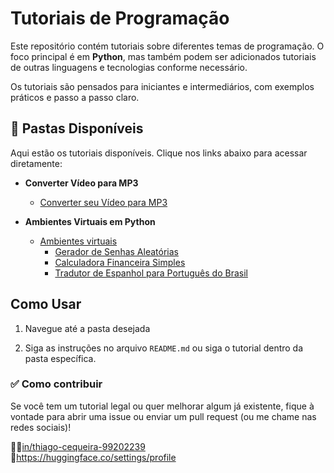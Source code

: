 # Tutoriais de Programação

Este repositório contém tutoriais sobre diferentes temas de programação. O foco principal é em **Python**, mas também podem ser adicionados tutoriais de outras linguagens e tecnologias conforme necessário.

Os tutoriais são pensados para iniciantes e intermediários, com exemplos práticos e passo a passo claro.

## 📁 Pastas Disponíveis

Aqui estão os tutoriais disponíveis. Clique nos links abaixo para acessar diretamente:

- **Converter Vídeo para MP3**
   - [Converter seu Vídeo para MP3](https://github.com/ThiagoMaria-SecurityIT/Tutoriais/tree/main/Python/convert-video-to-mp3 ) 
 
- **Ambientes Virtuais em Python**
   - [Ambientes virtuais](https://github.com/ThiagoMaria-SecurityIT/Tutoriais/tree/main/Ambientes%20virtuais)
      - [Gerador de Senhas Aleatórias](./Ambientes%20virtuais/gerador_senhas.md)
      - [Calculadora Financeira Simples](./Ambientes%20virtuais/calculadora_financeira.md)
      - [Tradutor de Espanhol para Português do Brasil](./Ambientes%20virtuais/tradutor_es_br.md)

## Como Usar

1. Navegue até a pasta desejada
   
2. Siga as instruções no arquivo `README.md` ou siga o tutorial dentro da pasta específica.

### ✅ Como contribuir

Se você tem um tutorial legal ou quer melhorar algum já existente, fique à vontade para abrir uma issue ou enviar um pull request (ou me chame nas redes sociais)!

🤵🏽[in/thiago-cequeira-99202239](https://www.linkedin.com/in/thiago-cequeira-99202239/) \
🤗https://huggingface.co/settings/profile

